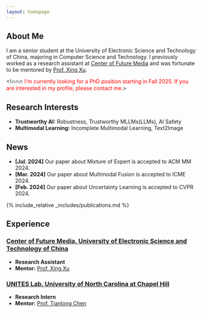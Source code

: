 ```yaml
---
layout: homepage
---
```


## About Me

I am a senior student at the University of Electronic Science and Technology of China, majoring in Computer Science and Technology. 
I previously worked as a research assistant at [Center of Future Media](https://cfm.uestc.edu.cn/index) and was fortunate to be mentored by [Prof. Xing Xu](https://interxuxing.github.io/). 


<!🔥🔥🔥 <span style="color: red;">I'm currently looking for a PhD position starting in Fall 2025. If you are interested in my profile, please contact me.</span>>
## Research Interests

- **Trustworthy AI:** Robustness, Trustworthy MLLMs(LLMs), AI Safety
- **Multimodal Learning:** Incomplete Multimodal Learning, Text2Image

## News

- **[Jul. 2024]** Our paper about Mixture of Expert is accepted to ACM MM 2024.
- **[Mar. 2024]** Our paper about Multimodal Fusion is accepted to ICME 2024.
- **[Feb. 2024]** Our paper about Uncertainty Learning is accepted to CVPR 2024.

{% include_relative _includes/publications.md %}

## Experience

### [Center of Future Media, University of Electronic Science and Technology of China](https://cfm.uestc.edu.cn/index)

- **Research Assistant**
- **Mentor:** [Prof. Xing Xu](https://interxuxing.github.io/)

### [UNITES Lab, University of North Carolina at Chapel Hill](https://tianlong-chen.github.io/index.html#lab)

- **Research Intern**
- **Mentor:** [Prof. Tianlong Chen](https://tianlong-chen.github.io/)
